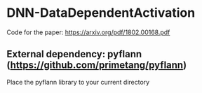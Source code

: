 # DNN-DataDependentActivation
Code for the paper: https://arxiv.org/pdf/1802.00168.pdf

## External dependency: pyflann (https://github.com/primetang/pyflann)
Place the pyflann library to your current directory

